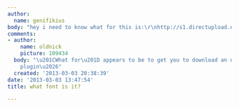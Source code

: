 ```yaml
---
author:
  name: genifikius
body: "hey i need to know what for this is:\r\nhttp://s1.directupload.net/file/d/3183/4ubmwkh8_jpg.htm"
comments:
- author:
    name: oldnick
    picture: 109434
  body: "\u201CWhat for\u201D appears to be to get you to download an unidentified
    plugin\u2026"
  created: '2013-03-03 20:38:39'
date: '2013-03-03 13:47:54'
title: what font is it?

---
```

